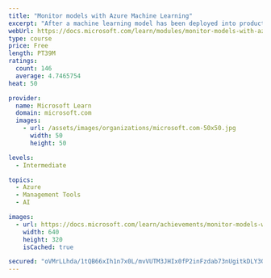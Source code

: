 ```yaml
---
title: "Monitor models with Azure Machine Learning"
excerpt: "After a machine learning model has been deployed into production, it's important to understand how it is being used by capturing and viewing telemetry."
webUrl: https://docs.microsoft.com/learn/modules/monitor-models-with-azure-machine-learning/
type: course
price: Free
length: PT39M
ratings:
  count: 146
  average: 4.7465754
heat: 50

provider:
  name: Microsoft Learn
  domain: microsoft.com
  images:
    - url: /assets/images/organizations/microsoft.com-50x50.jpg
      width: 50
      height: 50

levels:
  - Intermediate

topics:
  - Azure
  - Management Tools
  - AI

images:
  - url: https://docs.microsoft.com/learn/achievements/monitor-models-with-azure-machine-learning-social.png
    width: 640
    height: 320
    isCached: true

secured: "oVMrLLhda/1tQB66xIh1n7x0L/mvVUTM3JHIx0fP2inFzdab73nUgitkDLY3GcqEg23OiTzu0V+dzy86cnkHwyoL55t+Rrdtm0unZ6vYM1Z0QdtgeGCdwHjjpeXds9BooTBYgo0oWtV/FLv0FJTPLvDtba0odQ6GyMtBXQOsUC8UOD2LfOTY+yr3zQUm7RNzZ2I9vkBUVCPK4olCUSWnoiTiw8JV/S/vwJv23G3EHtcPQp6C2w6VOYo0mqAP5xgADSzMNwpEYH0nOgfx4NnjAY+F+drt0AtDwM/de7ICc0kTJxC/VrBNtMMBE/PjYLE9QFQMtP4iCCPS8lR4dooLIauOa1gLVvBToWDiFsmnyHYfe+7aFFdd7HKpwH1YsVZ6/dRje1ERww1UfyGyNOajPJFO5pq4oGdpLG4G59AS8Mk=;eUJYGk0pec/n4XXZMwgkdw=="
---
```


